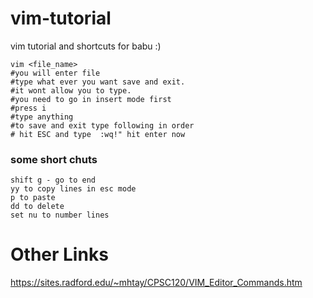 # vim-tutorial
vim tutorial and shortcuts for babu :)
```
vim <file_name>
#you will enter file
#type what ever you want save and exit.
#it wont allow you to type.
#you need to go in insert mode first
#press i
#type anything
#to save and exit type following in order
# hit ESC and type  :wq!" hit enter now
```
### some short chuts
```
shift g - go to end 
yy to copy lines in esc mode
p to paste
dd to delete
set nu to number lines 
```

# Other Links 
https://sites.radford.edu/~mhtay/CPSC120/VIM_Editor_Commands.htm
